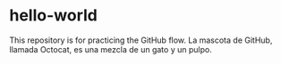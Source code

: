 # hello-world
This repository is for practicing the GitHub flow.
La mascota de GitHub, llamada Octocat, es una mezcla de un gato y un pulpo.

